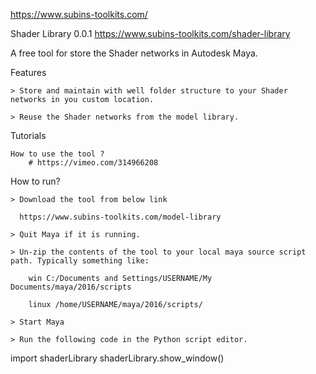 https://www.subins-toolkits.com/

Shader Library 0.0.1
https://www.subins-toolkits.com/shader-library

A free tool for store the Shader networks in Autodesk Maya.

Features

    > Store and maintain with well folder structure to your Shader networks in you custom location.​

    > Reuse the Shader networks from the model library.

Tutorials

    How to use the tool ?
		# https://vimeo.com/314966208

How to run?

    > Download the tool from below link
    
      https://www.subins-toolkits.com/model-library
      
    > Quit Maya if it is running.

    > Un-zip the contents of the tool to your local maya source script path. Typically something like:

        win C:/Documents and Settings/USERNAME/My  Documents/maya/2016/scripts

        linux /home/USERNAME/maya/2016/scripts/

    > Start Maya

    > Run the following code in the Python script editor.

import shaderLibrary
shaderLibrary.show_window()


